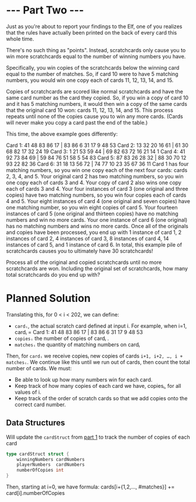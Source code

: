 # --- Part Two ---
Just as you're about to report your findings to the Elf, one of you realizes that the rules have actually been printed on the back of every card this whole time.

There's no such thing as "points". Instead, scratchcards only cause you to win more scratchcards equal to the number of winning numbers you have.

Specifically, you win copies of the scratchcards below the winning card equal to the number of matches. So, if card 10 were to have 5 matching numbers, you would win one copy each of cards 11, 12, 13, 14, and 15.

Copies of scratchcards are scored like normal scratchcards and have the same card number as the card they copied. So, if you win a copy of card 10 and it has 5 matching numbers, it would then win a copy of the same cards that the original card 10 won: cards 11, 12, 13, 14, and 15. This process repeats until none of the copies cause you to win any more cards. (Cards will never make you copy a card past the end of the table.)

This time, the above example goes differently:

Card 1: 41 48 83 86 17 | 83 86  6 31 17  9 48 53
Card 2: 13 32 20 16 61 | 61 30 68 82 17 32 24 19
Card 3:  1 21 53 59 44 | 69 82 63 72 16 21 14  1
Card 4: 41 92 73 84 69 | 59 84 76 51 58  5 54 83
Card 5: 87 83 26 28 32 | 88 30 70 12 93 22 82 36
Card 6: 31 18 13 56 72 | 74 77 10 23 35 67 36 11
Card 1 has four matching numbers, so you win one copy each of the next four cards: cards 2, 3, 4, and 5.
Your original card 2 has two matching numbers, so you win one copy each of cards 3 and 4.
Your copy of card 2 also wins one copy each of cards 3 and 4.
Your four instances of card 3 (one original and three copies) have two matching numbers, so you win four copies each of cards 4 and 5.
Your eight instances of card 4 (one original and seven copies) have one matching number, so you win eight copies of card 5.
Your fourteen instances of card 5 (one original and thirteen copies) have no matching numbers and win no more cards.
Your one instance of card 6 (one original) has no matching numbers and wins no more cards.
Once all of the originals and copies have been processed, you end up with 1 instance of card 1, 2 instances of card 2, 4 instances of card 3, 8 instances of card 4, 14 instances of card 5, and 1 instance of card 6. In total, this example pile of scratchcards causes you to ultimately have 30 scratchcards!

Process all of the original and copied scratchcards until no more scratchcards are won. Including the original set of scratchcards, how many total scratchcards do you end up with?

# Planned Solution 

Translating this, for 0 < i < 202, we can define:
* `cardᵢ`, the actual scratch card defined at input i.  For example, when i=1, cardᵢ =   Card 1: 41 48 83 86 17 | 83 86 6 31 17 9 48 53
* `copiesᵢ` the number of copies of cardᵢ .
* `matchesᵢ` the quantity of matching numbers on cardᵢ

Then, for `cardᵢ` we receive copiesᵢ new copies of cards `i+1, i+2, …, i + matchesᵢ`. We continue like this until we run out of cards, then count the total number of cards.
We must:
* Be able to look up how many numbers win for each card.
* Keep track of how many copies of each card we have, copiesᵢ, for all values of i.
* Keep track of the order of scratch cards so that we add copies onto the correct card number.

## Data Structures

Will update the `cardStruct` from [part 1](../part1/readme.md) to track the number of copies of each card
```go
type cardStruct struct {
	winningNumbers cardNumbers
	playerNumbers  cardNumbers
	numberOfCopies int
}
```
Then, starting at i=0, we have formula: cards[i+{1,2,..., #matches}] += card[i].numberOfCopies


